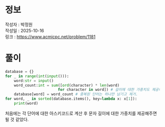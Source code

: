 # 정보
작성자 : 박정원 <br/>
작성일 : 2025-10-16 <br/>
링크 : https://www.acmicpc.net/problem/1181

# 풀이
```python
database = {}
for _ in range(int(input())):
    word:str = input()
    word_count:int = sum([ord(character) * len(word) 
                        for character in word]) # 길이에 대한 가중치도 제공하자.
    database[word] = word_count # 중복된 단어는 하나만 남기고 제거.
for word, _ in sorted(database.items(), key=lambda x: x[1]):
    print(word)
```
처음에는 각 단어에 대한 아스키코드로 계산 후 문자 길이에 대한 가중치를 제공해주면 될 것 같았다.
